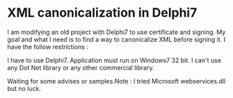 
# XML canonicalization in Delphi7

I am modifying an old project with Delphi7 to use certificate and signing. My goal and what I need is to find a way to canonicalize XML before signing it. I have the follow restrictions :

I have to use Delphi7.
Application must run on Windows7 32 bit.
I can't use any Dot Net library or any other commercial library.

Waiting for some advises or samples.Note : I tried Microsoft webservices.dll but no luck.

        
